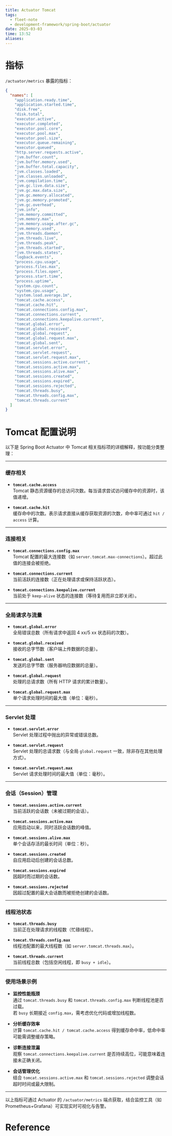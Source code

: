 ```yaml
---
title: Actuator Tomcat
tags:
  - fleet-note
  - development-framework/spring-boot/actuator
date: 2025-03-03
time: 13:52
aliases:
---
```

# 指标

`/actuator/metrics` 暴露的指标：

```json
{
  "names": [
    "application.ready.time",
    "application.started.time",
    "disk.free",
    "disk.total",
    "executor.active",
    "executor.completed",
    "executor.pool.core",
    "executor.pool.max",
    "executor.pool.size",
    "executor.queue.remaining",
    "executor.queued",
    "http.server.requests.active",
    "jvm.buffer.count",
    "jvm.buffer.memory.used",
    "jvm.buffer.total.capacity",
    "jvm.classes.loaded",
    "jvm.classes.unloaded",
    "jvm.compilation.time",
    "jvm.gc.live.data.size",
    "jvm.gc.max.data.size",
    "jvm.gc.memory.allocated",
    "jvm.gc.memory.promoted",
    "jvm.gc.overhead",
    "jvm.info",
    "jvm.memory.committed",
    "jvm.memory.max",
    "jvm.memory.usage.after.gc",
    "jvm.memory.used",
    "jvm.threads.daemon",
    "jvm.threads.live",
    "jvm.threads.peak",
    "jvm.threads.started",
    "jvm.threads.states",
    "logback.events",
    "process.cpu.usage",
    "process.files.max",
    "process.files.open",
    "process.start.time",
    "process.uptime",
    "system.cpu.count",
    "system.cpu.usage",
    "system.load.average.1m",
    "tomcat.cache.access",
    "tomcat.cache.hit",
    "tomcat.connections.config.max",
    "tomcat.connections.current",
    "tomcat.connections.keepalive.current",
    "tomcat.global.error",
    "tomcat.global.received",
    "tomcat.global.request",
    "tomcat.global.request.max",
    "tomcat.global.sent",
    "tomcat.servlet.error",
    "tomcat.servlet.request",
    "tomcat.servlet.request.max",
    "tomcat.sessions.active.current",
    "tomcat.sessions.active.max",
    "tomcat.sessions.alive.max",
    "tomcat.sessions.created",
    "tomcat.sessions.expired",
    "tomcat.sessions.rejected",
    "tomcat.threads.busy",
    "tomcat.threads.config.max",
    "tomcat.threads.current"
  ]
}

```


# Tomcat 配置说明

以下是 Spring Boot Actuator 中 Tomcat 相关指标项的详细解释，按功能分类整理：

---

### **缓存相关**
- **`tomcat.cache.access`**  
  Tomcat 静态资源缓存的总访问次数。每当请求尝试访问缓存中的资源时，该值递增。

- **`tomcat.cache.hit`**  
  缓存命中的次数。表示请求直接从缓存获取资源的次数，命中率可通过 `hit / access` 计算。

---

### **连接相关**
- **`tomcat.connections.config.max`**  
  Tomcat 配置的最大连接数（如 `server.tomcat.max-connections`）。超过此值的连接会被拒绝。

- **`tomcat.connections.current`**  
  当前活跃的连接数（正在处理请求或保持活跃状态）。

- **`tomcat.connections.keepalive.current`**  
  当前处于 `keep-alive` 状态的连接数（等待复用而非立即关闭）。

---

### **全局请求与流量**
- **`tomcat.global.error`**  
  全局错误总数（所有请求中返回 4 xx/5 xx 状态码的次数）。

- **`tomcat.global.received`**  
  接收的总字节数（客户端上传数据的总量）。

- **`tomcat.global.sent`**  
  发送的总字节数（服务器响应数据的总量）。

- **`tomcat.global.request`**  
  处理的总请求数（所有 HTTP 请求的累计数量）。

- **`tomcat.global.request.max`**  
  单个请求处理时间的最大值（单位：毫秒）。

---

### **Servlet 处理**
- **`tomcat.servlet.error`**  
  Servlet 处理过程中抛出的异常或错误总数。

- **`tomcat.servlet.request`**  
  Servlet 处理的总请求数（与全局 `global.request` 一致，除非存在其他处理方式）。

- **`tomcat.servlet.request.max`**  
  Servlet 请求处理时间的最大值（单位：毫秒）。

---

### **会话（Session）管理**
- **`tomcat.sessions.active.current`**  
  当前活跃的会话数（未被过期的会话）。

- **`tomcat.sessions.active.max`**  
  应用启动以来，同时活跃会话数的峰值。

- **`tomcat.sessions.alive.max`**  
  单个会话存活的最长时间（单位：秒）。

- **`tomcat.sessions.created`**  
  自应用启动后创建的会话总数。

- **`tomcat.sessions.expired`**  
  因超时而过期的会话数。

- **`tomcat.sessions.rejected`**  
  因超过配置的最大会话数而被拒绝创建的会话数。

---

### **线程池状态**
- **`tomcat.threads.busy`**  
  当前正在处理请求的线程数（忙碌线程）。

- **`tomcat.threads.config.max`**  
  线程池配置的最大线程数（如 `server.tomcat.threads.max`）。

- **`tomcat.threads.current`**  
  当前线程总数（包括空闲线程，即 `busy + idle`）。

---

### **使用场景示例**
- **监控性能瓶颈**  
  通过 `tomcat.threads.busy` 和 `tomcat.threads.config.max` 判断线程池是否过载。  
  若 `busy` 长期接近 `config.max`，需考虑优化代码或增加线程数。

- **分析缓存效率**  
  计算 `tomcat.cache.hit / tomcat.cache.access` 得到缓存命中率，低命中率可能需调整缓存策略。

- **诊断连接泄漏**  
  观察 `tomcat.connections.keepalive.current` 是否持续高位，可能意味着连接未正确关闭。

- **会话管理优化**  
  结合 `tomcat.sessions.active.max` 和 `tomcat.sessions.rejected` 调整会话超时时间或最大限制。

---

以上指标可通过 Actuator 的 `/actuator/metrics` 端点获取，结合监控工具（如 Prometheus+Grafana）可实现实时可视化与告警。
# Reference